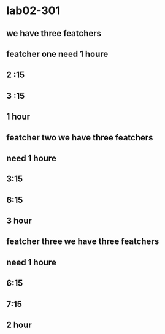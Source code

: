 # lab02-301
## we have three featchers 
##  featcher one need 1 houre
## 2 :15
## 3 :15
## 1 hour


##  featcher two we have three featchers 
## need 1 houre
## 3:15
## 6:15
## 3 hour



##  featcher three  we have three featchers 
## need 1 houre
## 6:15
## 7:15
## 2 hour
